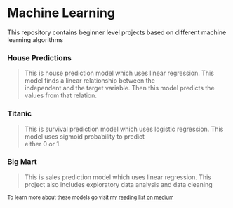 # Machine Learning
<p>This repository contains beginner level projects based on different machine learning algorithms</p>

### House Predictions
> This is house prediction model which uses linear regression. This model finds a linear relationship between the<br>independent and the target variable.
Then this model predicts the values from that relation.

### Titanic
> This is survival prediction model which uses logistic regression. This model uses sigmoid probability to predict<br>either 0 or 1.

### Big Mart
> This is sales prediction model which uses linear regression. This project also includes exploratory data analysis and data cleaning

<sub>To learn more about these models go visit my <a href="https://medium.com/@deep05anand/list/machine-learning-85550dd6f8cf" >reading list on medium</a></sub>
